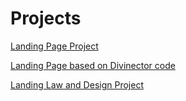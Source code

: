 # Projects
 

<a href= "https://cintiabsza.github.io/Projects/Landing_Page/index.html">  Landing Page Project 

Landing Page based on Divinector code


<a href= "https://cintiabsza.github.io/Projects/law_and_design/lgpd/index.html">  Landing Law and Design Project
